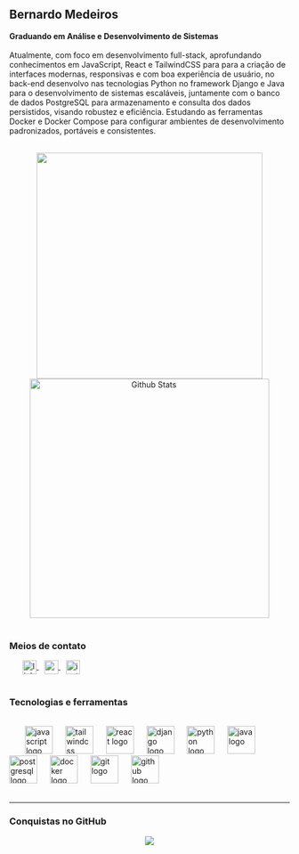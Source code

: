 ## Bernardo Medeiros
<p align="left"> <strong> Graduando em Análise e Desenvolvimento de Sistemas </strong><br><br>Atualmente, com foco em desenvolvimento full-stack, aprofundando conhecimentos em JavaScript, React e TailwindCSS para para a criação de interfaces modernas, responsivas e com boa experiência de usuário, no back-end desenvolvo nas tecnologias Python no framework Django e Java para o desenvolvimento de sistemas escaláveis, juntamente com o banco de dados PostgreSQL para armazenamento e consulta dos dados persistidos, visando robustez e eficiência. Estudando as ferramentas Docker e Docker Compose para configurar ambientes de desenvolvimento padronizados, portáveis e consistentes.</p>
<br>


  </div>
<div align="center"; >
       <img src="https://github-readme-stats.vercel.app/api?username=bernardommedeiros&theme=transparent&show_icons=true&hide_border=false&count_private=true" width="406" />
    <img src="https://github-readme-streak-stats.herokuapp.com/?user=bernardommedeiros&theme=transparent&hide_border=false"
      alt="Github Stats" width="430" />
</div>

<br>

### Meios de contato

<div>
  <img width="20" />
  <a href=https://www.linkedin.com/in/bernardomouramedeiros/" target="_blank">
    <img align=center src="https://img.shields.io/badge/LinkedIn-0A66C2?style=flat&logo=linkedin&logoColor=white" height="25" alt="linkedin logo" target="_blank" />
  </a>
<img width="6" />
  <a href="mailto:bernardo181105@gmail.com" target="_blank" >
    <img align=center src="https://img.shields.io/badge/Gmail-EA4335?style=flat&logo=gmail&logoColor=white" height="25" alt="gmail logo"  />
  </a>
  <img width="6" />

   <a href="https://www.instagram.com/bernardomm_/" target="_blank">
    <img align=center src="https://img.shields.io/badge/Instagram-E4405F?style=flat&logo=instagram&logoColor=white" height="25" alt="instagram logo"  target="_blank" "/>
  </a>

     
</div>

<br>

### Tecnologias e ferramentas

<br>
<div>
  <img width="24" />
  <img src="https://cdn.jsdelivr.net/gh/devicons/devicon/icons/javascript/javascript-plain.svg" height="50" alt="javascript logo"  />
  <img width="15" />
  <img src="https://cdn.jsdelivr.net/gh/devicons/devicon/icons/tailwindcss/tailwindcss-original-wordmark.svg" height="50" alt="tailwindcss logo"  />
  <img width="15" />
  <img src="https://cdn.jsdelivr.net/gh/devicons/devicon/icons/react/react-original.svg" height="50" alt="react logo"  />
  <img width="15" />
  <img src="https://cdn.jsdelivr.net/gh/devicons/devicon/icons/django/django-plain.svg" height="50" alt="django logo" />
  <img width="15" />
  <img src="https://cdn.jsdelivr.net/gh/devicons/devicon/icons/python/python-original.svg" height="50" alt="python logo"  />
  <img width="15" />
  <img src="https://cdn.jsdelivr.net/gh/devicons/devicon/icons/java/java-original.svg" height="50" alt="java logo"  />
  <img width="15" />
  <img src="https://cdn.jsdelivr.net/gh/devicons/devicon/icons/postgresql/postgresql-original.svg" height="50" alt="postgresql logo" />
  <img width="15" />
  <img src="https://cdn.jsdelivr.net/gh/devicons/devicon@latest/icons/docker/docker-original.svg" height="50" alt="docker logo"/>
  <img width="15" />
  <img src="https://cdn.jsdelivr.net/gh/devicons/devicon/icons/git/git-original.svg" height="50" alt="git logo"  />
  <img width="15" />
  <img src="https://cdn.jsdelivr.net/gh/devicons/devicon/icons/github/github-original.svg" height="50" alt="github logo"  />
  <img width="15" />
  
</div>

<br>

---

### Conquistas no GitHub 
<p align="center">
  <a
    href="https://github.com/ryo-ma/github-profile-trophy"
    title="repositório de troféus"
  >
    <img
      src="https://github-profile-trophy.vercel.app/?username=bernardommedeiros&theme=darkhub&no-frame=true&no-bg=true&column=-1"
    />
  </a>
</p>

